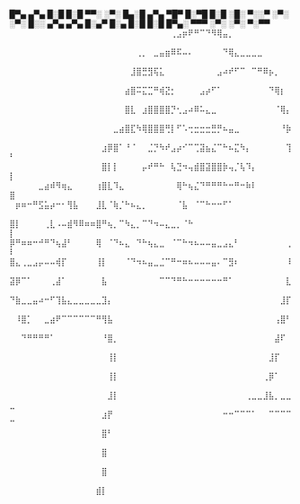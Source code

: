 █▀▄ ▄▀▄ 
█░█ █░█ 
▀▀░ ░▀░ 
█▄░█ ▄▀▄ ▀█▀ 
█░▀█ █░█ ░█░ 
▀░░▀ ░▀░ ░▀░ 
█░░ ▄▀▄ ▄▀▄ █░▄▀ 
█░▄ █░█ █░█ █▀▄░ 
▀▀▀ ░▀░ ░▀░ ▀░▀▀ 
⠀⠀⠀⠀⠀⠀⠀⠀⠀⠀⠀⠀⠀⠀⠀⠀⠀⠀⠀⠀⠀⠀⠀⠀⠀⠀⠀⠀⢀⣠⡶⠟⠛⠉⠙⠻⢿⣤⡀⠀⠀⠀⠀⠀⠀⠀⠀⠀⠀⠀
⠀⠀⠀⠀⠀⠀⠀⠀⠀⠀⠀⠀⠀⠀⠀⠀⠀⠀⠀⠀⠀⠀⢀⡀⠀⣀⣤⣶⠿⠯⠤⠄⠀⠀⠀⠀⠀⠙⢿⣄⣀⣀⣀⣀⠀⠀⠀⠀⠀⠀
⠀⠀⠀⠀⠀⠀⠀⠀⠀⠀⠀⠀⠀⠀⠀⠀⠀⠀⠀⠀⠀⣸⣿⣛⣻⢯⣅⠀⠀⠀⠀⠀⠀⠀⠀⠀⣠⠴⠞⠋⠉⠀⠉⠛⠿⡦⡀⠀⠀⠀
⠀⠀⠀⠀⠀⠀⠀⠀⠀⠀⠀⠀⠀⠀⠀⠀⠀⠀⠀⠀⣴⣿⠭⣍⣉⠛⢾⣝⡂⠀⠀⠀⠀⣠⡴⠋⠁⠀⠀⠀⠀⠀⠀⠀⠀⠙⢿⡆⠀⠀
⠀⠀⠀⠀⠀⠀⠀⠀⠀⠀⠀⠀⠀⠀⠀⠀⠀⠀⠀⠀⣿⣇⠀⣰⣿⣿⣿⣿⡙⢂⣠⠴⠿⠥⣄⣀⠀⠀⠀⠀⠀⠀⠀⠀⠀⠀⠈⢿⡄⠀
⠀⠀⠀⠀⠀⠀⠀⠀⠀⠀⠀⠀⠀⠀⠀⠀⠀⠀⣀⣴⣿⣏⠳⢿⣿⣿⣿⢛⡇⠋⠡⢒⣒⣒⣒⣛⡛⠦⣤⣀⠀⠀⠀⠀⠀⠀⠀⠘⡷⠀
⠀⠀⠀⠀⠀⠀⠀⠀⠀⠀⠀⠀⠀⠀⠀⠀⣰⡿⣿⠁⠘⠈⠀⠀⣈⡙⠳⠞⣠⡴⠊⠉⢉⣽⣦⣌⠉⠓⠦⣍⠳⡄⠀⠀⠀⠀⠀⠀⢹⠃
⠀⠀⠀⠀⠀⠀⠀⠀⠀⠀⠀⠀⠀⠀⠀⠀⣿⡇⡇⠀⠀⠀⠀⡤⠞⠛⠓⠀⢧⣙⠲⢤⣾⣿⣽⣿⣿⡷⢤⡈⢧⠹⡄⠀⠀⠀⠀⠀⠀⡇
⠀⠀⠀⠀⠀⣀⣴⠾⠻⢶⣄⠀⠀⠀⠀⢰⣿⣇⠹⣄⠀⠀⠀⠀⠀⠀⠀⠀⠀⢿⠓⢦⣌⠙⠛⠛⠛⠓⠒⠛⠒⠷⠇⠀⠀⠀⠀⠀⠀⣿
⠀⡶⠶⠒⠛⣫⣥⡴⠒⠂⢻⣧⠀⠀⠀⣸⣇⠈⢷⡈⠓⠦⣄⡀⠀⠀⠀⠀⠀⠈⣧⠀⠈⠉⠓⠒⠒⠋⠁⠀⠀⠀⠀⠀⠀⠀⠀⠀⠀⠀
⣿⡇⠀⠀⠀⠀⢀⣇⠠⠤⣾⠻⠿⠶⠶⣿⠛⢦⡀⠉⠳⣄⡀⠉⠙⠲⠤⣄⣀⡀⠈⠓⠀⠀⠀⠀⠀⠀⠀⠀⠀⠀⠀⠀⠀⠀⠀⠀⠀⡇
⡿⠛⠶⠶⠒⠚⠛⠙⢦⣼⠃⠀⠀⠀⠀⢿⠀⠈⠙⠦⣄⠀⠙⠓⢦⣄⣀⠀⠈⠉⠓⠲⠦⠤⠤⣤⣀⣠⣄⠃⠀⠀⠀⠀⠀⠀⠀⠀⢀⠇
⣿⣄⢀⣀⣠⡤⠤⠤⢾⡏⠀⠀⠀⠀⠀⢸⡇⠀⠀⠀⠈⠙⠲⠦⣤⣀⣈⠉⠛⠒⠶⠦⠤⠤⠤⣤⠄⠉⣻⠆⠀⠀⠀⠀⠀⠀⠀⠀⠸⠀
⣽⡿⠉⠁⠀⠀⠀⢀⣼⠁⠀⠀⠀⠀⠀⠀⣧⠀⠀⠀⠀⠀⠀⠀⠀⠀⠉⠉⠙⠛⠓⠒⠒⠒⠒⠒⠒⠛⠁⠀⠀⠀⠀⠀⠀⠀⠀⠀⣇⠀
⠙⣷⣀⣀⣤⠴⠒⠋⢹⣧⣄⣀⣀⣀⣀⣀⣹⡄⠀⠀⠀⠀⠀⠀⠀⠀⠀⠀⠀⠀⠀⠀⠀⠀⠀⠀⠀⠀⠀⠀⠀⠀⠀⠀⠀⠀⠀⣸⡏⠀
⠀⠸⣿⡁⠀⠀⣀⣴⠟⠉⠉⠉⠉⠉⠉⠛⢻⣧⠀⠀⠀⠀⠀⠀⠀⠀⠀⠀⠀⠀⠀⠀⠀⠀⠀⠀⠀⠀⠀⠀⠀⠀⠀⠀⠀⠀⢠⣿⠃⠀
⠀⠀⠙⠛⠛⠛⠛⠁⠀⠀⠀⠀⠀⠀⠀⠀⠘⣿⡀⠀⠀⠀⠀⠀⠀⠀⠀⠀⠀⠀⠀⠀⠀⠀⠀⠀⠀⠀⠀⠀⠀⠀⠀⠀⠀⠀⣼⠏⠀⠀
⠀⠀⠀⠀⠀⠀⠀⠀⠀⠀⠀⠀⠀⠀⠀⠀⠀⢸⡇⠀⠀⠀⠀⠀⠀⠀⠀⠀⠀⠀⠀⠀⠀⠀⠀⠀⠀⠀⠀⠀⠀⠀⠀⠀⠀⣸⡏⠀⠀⠀
⠀⠀⠀⠀⠀⠀⠀⠀⠀⠀⠀⠀⠀⠀⠀⠀⠀⢸⡇⠀⠀⠀⠀⠀⠀⠀⠀⠀⠀⠀⠀⠀⠀⠀⠀⠀⠀⠀⠀⠀⠀⠀⠀⠀⢀⡿⠁⠀⠀⠀
⠀⠀⠀⠀⠀⠀⠀⠀⠀⠀⠀⠀⠀⠀⠀⠀⠀⣸⡇⠀⠀⠀⠀⠀⠀⠀⠀⠀⠀⠀⠀⠀⠀⠀⠀⠀⠀⠀⠀⠀⠀⢀⣀⣀⣸⣧⡀⣀⣀⣀
⠀⠀⠀⠀⠀⠀⠀⠀⠀⠀⠀⠀⠀⠀⠀⠀⣰⡟⠀⠀⠀⠀⠀⠀⠀⠀⠀⠀⠀⠀⠀⠀⠀⠀⠀⠀⠀⠒⠒⠉⠉⠉⠁⠀⠀⠉⠉⠉⠉⠉
⠀⠀⠀⠀⠀⠀⠀⠀⠀⠀⠀⠀⠀⠀⠀⠀⣿⠃⠀⠀⠀⠀⠀⠀⠀⠀⠀⠀⠀⠀⠀⠀⠀⠀⠀⠀⠀⠀⠀⠀⠀⠀⠀⠀⠀⠀⠀⠀⠀⠀
⠀⠀⠀⠀⠀⠀⠀⠀⠀⠀⠀⠀⠀⠀⠀⠀⣿⠀⠀⠀⠀⠀⠀⠀⠀⠀⠀⠀⠀⠀⠀⠀⠀⠀⠀⠀⠀⠀⠀⠀⠀⠀⠀⠀⠀⠀⠀⠀⠀⠀
⠀⠀⠀⠀⠀⠀⠀⠀⠀⠀⠀⠀⠀⠀⠀⠀⣿⠀⠀⠀⠀⠀⠀⠀⠀⠀⠀⠀⠀⠀⠀⠀⠀⠀⠀⠀⠀⠀⠀⠀⠀⠀⠀⠀⠀⠀⠀⠀⠀⠀
⠀⠀⠀⠀⠀⠀⠀⠀⠀⠀⠀⠀⠀⠀⠀⣾⡇⠀⠀⠀⠀⠀⠀⠀⠀⠀⠀⠀⠀⠀⠀⠀⠀⠀⠀⠀⠀⠀⠀⠀⠀⠀⠀⠀⠀⠀⠀⠀⠀⠀
